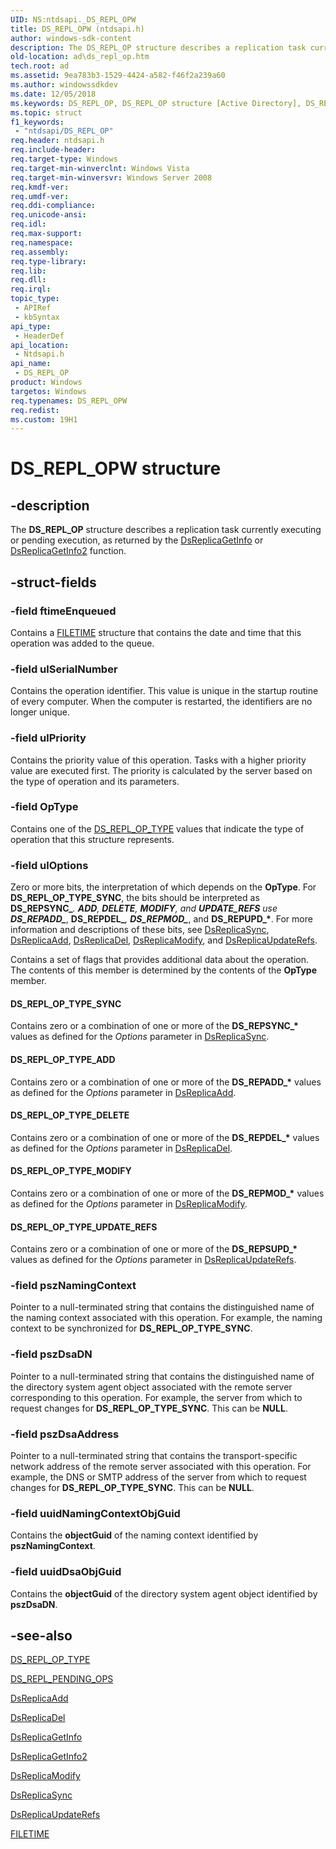 ```yaml
---
UID: NS:ntdsapi._DS_REPL_OPW
title: DS_REPL_OPW (ntdsapi.h)
author: windows-sdk-content
description: The DS_REPL_OP structure describes a replication task currently executing or pending execution, as returned by the DsReplicaGetInfo or DsReplicaGetInfo2 function.
old-location: ad\ds_repl_op.htm
tech.root: ad
ms.assetid: 9ea783b3-1529-4424-a582-f46f2a239a60
ms.author: windowssdkdev
ms.date: 12/05/2018
ms.keywords: DS_REPL_OP, DS_REPL_OP structure [Active Directory], DS_REPL_OPW, DS_REPL_OP_TYPE_ADD, DS_REPL_OP_TYPE_DELETE, DS_REPL_OP_TYPE_MODIFY, DS_REPL_OP_TYPE_SYNC, DS_REPL_OP_TYPE_UPDATE_REFS, _DS_REPL_OPW, _glines_ds_repl_op, ad.ds__repl__op, ad.ds_repl_op, ntdsapi/DS_REPL_OP
ms.topic: struct
f1_keywords: 
 - "ntdsapi/DS_REPL_OP"
req.header: ntdsapi.h
req.include-header: 
req.target-type: Windows
req.target-min-winverclnt: Windows Vista
req.target-min-winversvr: Windows Server 2008
req.kmdf-ver: 
req.umdf-ver: 
req.ddi-compliance: 
req.unicode-ansi: 
req.idl: 
req.max-support: 
req.namespace: 
req.assembly: 
req.type-library: 
req.lib: 
req.dll: 
req.irql: 
topic_type:
 - APIRef
 - kbSyntax
api_type:
 - HeaderDef
api_location:
 - Ntdsapi.h
api_name:
 - DS_REPL_OP
product: Windows
targetos: Windows
req.typenames: DS_REPL_OPW
req.redist: 
ms.custom: 19H1
---
```


# DS_REPL_OPW structure


## -description


The <b>DS_REPL_OP</b> structure describes a replication task currently executing or pending execution, as returned by the 
<a href="https://docs.microsoft.com/windows/desktop/api/ntdsapi/nf-ntdsapi-dsreplicagetinfow">DsReplicaGetInfo</a> or <a href="https://docs.microsoft.com/windows/desktop/api/ntdsapi/nf-ntdsapi-dsreplicagetinfo2w">DsReplicaGetInfo2</a> function.


## -struct-fields




### -field ftimeEnqueued

Contains a <a href="https://docs.microsoft.com/windows/desktop/api/minwinbase/ns-minwinbase-filetime">FILETIME</a> structure that contains the date and time that this operation was added to the queue.


### -field ulSerialNumber

Contains the operation identifier. This value is unique  in the startup routine of every computer. When the computer is restarted, the identifiers are no longer unique.


### -field ulPriority

Contains the priority value of this operation. Tasks with a higher priority value are executed first. The priority is calculated by the server based on the type of operation and its parameters.


### -field OpType

Contains one of the <a href="https://docs.microsoft.com/windows/desktop/api/ntdsapi/ne-ntdsapi-_ds_repl_op_type">DS_REPL_OP_TYPE</a> values that indicate the type of operation that this structure represents.


### -field ulOptions

Zero or more bits, the interpretation of which depends on the <b>OpType</b>. For <b>DS_REPL_OP_TYPE_SYNC</b>, the bits should be interpreted as <b>DS_REPSYNC_*</b>. <b>ADD</b>, <b>DELETE</b>, <b>MODIFY</b>, and <b>UPDATE_REFS</b> use <b>DS_REPADD_*</b>, <b>DS_REPDEL_*</b>, <b>DS_REPMOD_*</b>, and <b>DS_REPUPD_*</b>. For more information and descriptions of these bits, see 
<a href="https://docs.microsoft.com/windows/desktop/api/ntdsapi/nf-ntdsapi-dsreplicasynca">DsReplicaSync</a>, 
<a href="https://docs.microsoft.com/windows/desktop/api/ntdsapi/nf-ntdsapi-dsreplicaadda">DsReplicaAdd</a>, 
<a href="https://docs.microsoft.com/windows/desktop/api/ntdsapi/nf-ntdsapi-dsreplicadela">DsReplicaDel</a>, 
<a href="https://docs.microsoft.com/windows/desktop/api/ntdsapi/nf-ntdsapi-dsreplicamodifya">DsReplicaModify</a>, and 
<a href="https://docs.microsoft.com/windows/desktop/api/ntdsapi/nf-ntdsapi-dsreplicaupdaterefsa">DsReplicaUpdateRefs</a>.

Contains a set of flags that provides additional data about the operation. The contents of this member is determined by the contents of the <b>OpType</b> member.



#### DS_REPL_OP_TYPE_SYNC

Contains zero or a combination of one or more of the <b>DS_REPSYNC_*</b> values as defined for the <i>Options</i> parameter in <a href="https://docs.microsoft.com/windows/desktop/api/ntdsapi/nf-ntdsapi-dsreplicasynca">DsReplicaSync</a>.



#### DS_REPL_OP_TYPE_ADD

Contains zero or a combination of one or more of the <b>DS_REPADD_*</b> values as defined for the <i>Options</i> parameter in <a href="https://docs.microsoft.com/windows/desktop/api/ntdsapi/nf-ntdsapi-dsreplicaadda">DsReplicaAdd</a>.



#### DS_REPL_OP_TYPE_DELETE

Contains zero or a combination of one or more of the <b>DS_REPDEL_*</b> values as defined for the <i>Options</i> parameter in <a href="https://docs.microsoft.com/windows/desktop/api/ntdsapi/nf-ntdsapi-dsreplicadela">DsReplicaDel</a>.



#### DS_REPL_OP_TYPE_MODIFY

Contains zero or a combination of one or more of the <b>DS_REPMOD_*</b> values as defined for the <i>Options</i> parameter in <a href="https://docs.microsoft.com/windows/desktop/api/ntdsapi/nf-ntdsapi-dsreplicamodifya">DsReplicaModify</a>.



#### DS_REPL_OP_TYPE_UPDATE_REFS

Contains zero or a combination of one or more of the <b>DS_REPSUPD_*</b> values as defined for the <i>Options</i> parameter in <a href="https://docs.microsoft.com/windows/desktop/api/ntdsapi/nf-ntdsapi-dsreplicaupdaterefsa">DsReplicaUpdateRefs</a>.


### -field pszNamingContext

Pointer to a null-terminated string that contains the distinguished name of the naming context associated with this operation. For example, the naming context to be synchronized for <b>DS_REPL_OP_TYPE_SYNC</b>.


### -field pszDsaDN

Pointer to a null-terminated string that contains the distinguished name of the directory system agent object associated with the remote server corresponding to this operation. For example, the server from which to request changes for <b>DS_REPL_OP_TYPE_SYNC</b>. This can be  <b>NULL</b>.


### -field pszDsaAddress

Pointer to a null-terminated string that contains the transport-specific network address of the remote server associated with this operation. For example, the DNS or SMTP address of the server from which to request changes for <b>DS_REPL_OP_TYPE_SYNC</b>. This can be  <b>NULL</b>.


### -field uuidNamingContextObjGuid

Contains the <b>objectGuid</b> of the naming context identified by <b>pszNamingContext</b>.


### -field uuidDsaObjGuid

Contains the <b>objectGuid</b> of the directory system agent object identified by <b>pszDsaDN</b>.


## -see-also




<a href="https://docs.microsoft.com/windows/desktop/api/ntdsapi/ne-ntdsapi-_ds_repl_op_type">DS_REPL_OP_TYPE</a>



<a href="https://docs.microsoft.com/windows/desktop/api/ntdsapi/ns-ntdsapi-_ds_repl_pending_opsw">DS_REPL_PENDING_OPS</a>



<a href="https://docs.microsoft.com/windows/desktop/api/ntdsapi/nf-ntdsapi-dsreplicaadda">DsReplicaAdd</a>



<a href="https://docs.microsoft.com/windows/desktop/api/ntdsapi/nf-ntdsapi-dsreplicadela">DsReplicaDel</a>



<a href="https://docs.microsoft.com/windows/desktop/api/ntdsapi/nf-ntdsapi-dsreplicagetinfow">DsReplicaGetInfo</a>



<a href="https://docs.microsoft.com/windows/desktop/api/ntdsapi/nf-ntdsapi-dsreplicagetinfo2w">DsReplicaGetInfo2</a>



<a href="https://docs.microsoft.com/windows/desktop/api/ntdsapi/nf-ntdsapi-dsreplicamodifya">DsReplicaModify</a>



<a href="https://docs.microsoft.com/windows/desktop/api/ntdsapi/nf-ntdsapi-dsreplicasynca">DsReplicaSync</a>



<a href="https://docs.microsoft.com/windows/desktop/api/ntdsapi/nf-ntdsapi-dsreplicaupdaterefsa">DsReplicaUpdateRefs</a>



<a href="https://docs.microsoft.com/windows/desktop/api/minwinbase/ns-minwinbase-filetime">FILETIME</a>
 

 

